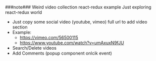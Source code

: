 ###note###
Weird video collection react-redux example
  Just exploring react-redux world
 * Just copy some social video (youtube, vimeo) full url to add video section
 * Example:
   - https://vimeo.com/56500115
   - https://www.youtube.com/watch?v=umAxuxN9fJU
 * Search/Delete videos
 * Add Comments (popup component onlcik event)